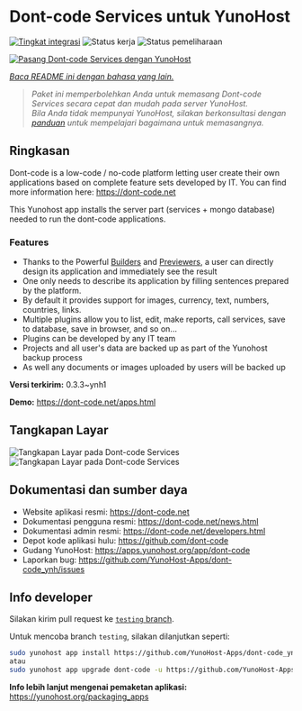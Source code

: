 <!--
N.B.: README ini dibuat secara otomatis oleh <https://github.com/YunoHost/apps/tree/master/tools/readme_generator>
Ini TIDAK boleh diedit dengan tangan.
-->

# Dont-code Services untuk YunoHost

[![Tingkat integrasi](https://apps.yunohost.org/badge/integration/dont-code)](https://ci-apps.yunohost.org/ci/apps/dont-code/)
![Status kerja](https://apps.yunohost.org/badge/state/dont-code)
![Status pemeliharaan](https://apps.yunohost.org/badge/maintained/dont-code)

[![Pasang Dont-code Services dengan YunoHost](https://install-app.yunohost.org/install-with-yunohost.svg)](https://install-app.yunohost.org/?app=dont-code)

*[Baca README ini dengan bahasa yang lain.](./ALL_README.md)*

> *Paket ini memperbolehkan Anda untuk memasang Dont-code Services secara cepat dan mudah pada server YunoHost.*  
> *Bila Anda tidak mempunyai YunoHost, silakan berkonsultasi dengan [panduan](https://yunohost.org/install) untuk mempelajari bagaimana untuk memasangnya.*

## Ringkasan

Dont-code is a low-code / no-code platform letting user create their own applications based on complete feature sets developed by IT.
You can find more information here: https://dont-code.net

This Yunohost app installs the server part (services + mongo database) needed to run the dont-code applications.

### Features

- Thanks to the Powerful [Builders](https://dont-code.net/ide-ui) and [Previewers](https://dont-code.net/ide-ui), a user can directly design its application and immediately see the result
- One only needs to describe its application by filling sentences prepared by the platform.
- By default it provides support for images, currency, text, numbers, countries, links.
- Multiple plugins allow you to list, edit, make reports, call services, save to database, save in browser, and so on...
- Plugins can be developed by any IT team
- Projects and all user's data are backed up as part of the Yunohost backup process
- As well any documents or images uploaded by users will be backed up


**Versi terkirim:** 0.3.3~ynh1

**Demo:** <https://dont-code.net/apps.html>

## Tangkapan Layar

![Tangkapan Layar pada Dont-code Services](./doc/screenshots/ide.gif)
![Tangkapan Layar pada Dont-code Services](./doc/screenshots/previewer.gif)

## Dokumentasi dan sumber daya

- Website aplikasi resmi: <https://dont-code.net>
- Dokumentasi pengguna resmi: <https://dont-code.net/news.html>
- Dokumentasi admin resmi: <https://dont-code.net/developers.html>
- Depot kode aplikasi hulu: <https://github.com/dont-code>
- Gudang YunoHost: <https://apps.yunohost.org/app/dont-code>
- Laporkan bug: <https://github.com/YunoHost-Apps/dont-code_ynh/issues>

## Info developer

Silakan kirim pull request ke [`testing` branch](https://github.com/YunoHost-Apps/dont-code_ynh/tree/testing).

Untuk mencoba branch `testing`, silakan dilanjutkan seperti:

```bash
sudo yunohost app install https://github.com/YunoHost-Apps/dont-code_ynh/tree/testing --debug
atau
sudo yunohost app upgrade dont-code -u https://github.com/YunoHost-Apps/dont-code_ynh/tree/testing --debug
```

**Info lebih lanjut mengenai pemaketan aplikasi:** <https://yunohost.org/packaging_apps>
